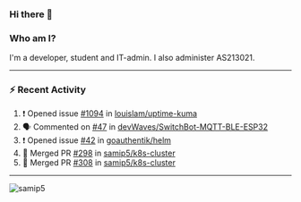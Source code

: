 ### Hi there 👋

### Who am I?
I'm a developer, student and IT-admin. I also administer AS213021.

---
### :zap: Recent Activity
<!--START_SECTION:activity-->
1. ❗️ Opened issue [#1094](https://github.com/louislam/uptime-kuma/issues/1094) in [louislam/uptime-kuma](https://github.com/louislam/uptime-kuma)
2. 🗣 Commented on [#47](https://github.com/devWaves/SwitchBot-MQTT-BLE-ESP32/issues/47) in [devWaves/SwitchBot-MQTT-BLE-ESP32](https://github.com/devWaves/SwitchBot-MQTT-BLE-ESP32)
3. ❗️ Opened issue [#42](https://github.com/goauthentik/helm/issues/42) in [goauthentik/helm](https://github.com/goauthentik/helm)
4. 🎉 Merged PR [#298](https://github.com/samip5/k8s-cluster/pull/298) in [samip5/k8s-cluster](https://github.com/samip5/k8s-cluster)
5. 🎉 Merged PR [#308](https://github.com/samip5/k8s-cluster/pull/308) in [samip5/k8s-cluster](https://github.com/samip5/k8s-cluster)
<!--END_SECTION:activity-->
---

<img align="center" src="https://github-readme-stats.vercel.app/api?username=samip5&show_icons=true" alt="samip5" />
